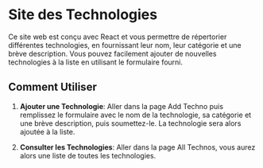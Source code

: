 # Site des Technologies

Ce site web est conçu avec React et vous permettre de répertorier différentes technologies, en fournissant leur nom, leur catégorie et une brève description. Vous pouvez facilement ajouter de nouvelles technologies à la liste en utilisant le formulaire fourni.

## Comment Utiliser

1. **Ajouter une Technologie**: Aller dans la page Add Techno puis remplissez le formulaire avec le nom de la technologie, sa catégorie et une brève description, puis soumettez-le. La technologie sera alors ajoutée à la liste.

2. **Consulter les Technologies**: Aller dans la page All Technos, vous aurez alors une liste de toutes les technologies.


